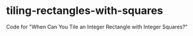 # tiling-rectangles-with-squares
Code for "When Can You Tile an Integer Rectangle with Integer Squares?"
